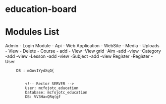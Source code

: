 # education-board
# Modules List
Admin	- Login Module
		- Api
		- Web Application
		- WebSite
	- Media
		- Uploads
		- View
		- Delete
	- Course
		- add
		- View
		-View grid
	-Aim
		-add
		-view
	-Category
		-add
		-view
	-Lesson
		-add
		-view
	-Subject
		-add
		-view
Register   -Register
	   -User




		 DB : mGov1YydXqG{


			 <!-- Rector SERVER -->
			 User: mcfojotc_education
			 Database: mcfojotc_education
			 DB: VV3Ha=QRq(gf
